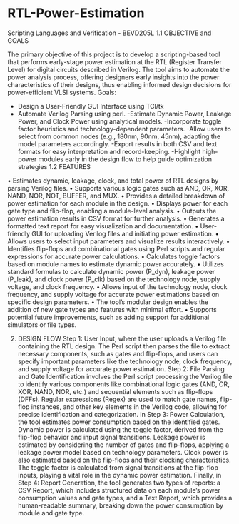 # RTL-Power-Estimation
Scripting Languages and Verification - BEVD205L
1.1	OBJECTIVE and GOALS

The primary objective of this project is to develop a scripting-based tool that performs early-stage power estimation at the RTL (Register Transfer Level) for digital circuits described in Verilog. The tool aims to automate the power analysis process, offering designers early insights into the power characteristics of their designs, thus enabling informed design decisions for power-efficient VLSI systems.
Goals: 
- Design a User-Friendly GUI Interface using TCl/tk
- Automate Verilog Parsing using perl.
-Estimate Dynamic Power, Leakage Power, and Clock Power using analytical models.
-Incorporate toggle factor heuristics and technology-dependent parameters.
-Allow users to select from common nodes (e.g., 180nm, 90nm, 45nm), adapting the model parameters accordingly.
-Export results in both CSV and text formats for easy interpretation and record-keeping. 
-Highlight high-power modules early in the design flow to help guide optimization strategies
1.2	FEATURES

•	Estimates dynamic, leakage, clock, and total power of RTL designs by parsing Verilog files.
•	Supports various logic gates such as AND, OR, XOR, NAND, NOR, NOT, BUFFER, and MUX.
•	Provides a detailed breakdown of power estimation for each module in the design.
•	Displays power for each gate type and flip-flop, enabling a module-level analysis.
•	Outputs the power estimation results in CSV format for further analysis.
•	Generates a formatted text report for easy visualization and documentation.
•	User-friendly GUI for uploading Verilog files and initiating power estimation.
•	Allows users to select input parameters and visualize results interactively.
•	Identifies flip-flops and combinational gates using Perl scripts and regular expressions for accurate power calculations.
•	Calculates toggle factors based on module names to estimate dynamic power accurately.
•	Utilizes standard formulas to calculate dynamic power (P_dyn), leakage power (P_leak), and clock power (P_clk) based on the technology node, supply voltage, and clock frequency.
•	Allows input of the technology node, clock frequency, and supply voltage for accurate power estimations based on specific design parameters.
•	The tool’s modular design enables the addition of new gate types and features with minimal effort.
•	Supports potential future improvements, such as adding support for additional simulators or file types.

2. DESIGN FLOW
Step 1: User Input, where the user uploads a Verilog file containing the RTL design. The Perl script then parses the file to extract necessary components, such as gates and flip-flops, and users can specify important parameters like the technology node, clock frequency, and supply voltage for accurate power estimation.
Step 2: File Parsing and Gate Identification involves the Perl script processing the Verilog file to identify various components like combinational logic gates (AND, OR, XOR, NAND, NOR, etc.) and sequential elements such as flip-flops (DFFs). Regular expressions (Regex) are used to match gate names, flip-flop instances, and other key elements in the Verilog code, allowing for precise identification and categorization.
In Step 3: Power Calculation, the tool estimates power consumption based on the identified gates. Dynamic power is calculated using the toggle factor, derived from the flip-flop behavior and input signal transitions. Leakage power is estimated by considering the number of gates and flip-flops, applying a leakage power model based on technology parameters. Clock power is also estimated based on the flip-flops and their clocking characteristics. The toggle factor is calculated from signal transitions at the flip-flop inputs, playing a vital role in the dynamic power estimation.
Finally, in Step 4: Report Generation, the tool generates two types of reports: a CSV Report, which includes structured data on each module’s power consumption values and gate types, and a Text Report, which provides a human-readable summary, breaking down the power consumption by module and gate type.
